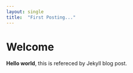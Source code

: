 ```yaml
---
layout: single
title:  "First Posting..."
---
```


# Welcome
**Hello world**, this is refereced by Jekyll blog post.


